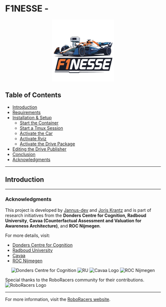 # F1NESSE - 

<p align="center">
  <img src="logo_clean.png" alt="RU" width="200"/>
</p>

## Table of Contents
- [Introduction](#introduction)
- [Requirements](#requirements)
- [Installation & Setup](#installation--setup)
  - [Start the Container](#start-the-container)
  - [Start a Tmux Session](#start-a-tmux-session)
  - [Activate the Car](#activate-the-car)
  - [Activate Rviz](#activate-rviz)
  - [Activate the Drive Package](#activate-the-drive-package)
- [Editing the Drive Publisher](#editing-the-drive-publisher)
- [Conclusion](#conclusion)
- [Acknowledgments](#acknowledgments)

---

## Introduction

---

### Acknowledgments
This project is developed by [Jannus-dev](https://github.com/Jannus-dev) and [Joris Krantz](https://github.com/Deedikjupijn) and is part of research initiatives from the **Donders Centre for Cognition, Radboud University**, **Cavaa (Counterfactual Assessment and Valuation for Awareness Architecture)**, and **ROC Nijmegen**.

For more details, visit:
- [Donders Centre for Cognition](https://www.ru.nl/donders/)
- [Radboud University](https://www.ru.nl/english/)
- [Cavaa](https://cavaa.eu/)
- [ROC Nijmegen](https://www.roc-nijmegen.nl/)
  
<p align="center">
  <img src="https://www.ru.nl/sites/default/files/styles/content_full/public/2022-10/logo-donders-institute.png.webp?itok=nkQy2JYH" alt="Donders Centre for Cognition" width="200"/>
  <img src="https://cdn.oneworld.nl/app/uploads/2020/06/Radboud-University-goed.png" alt="RU" width="200"/>
  <img src="https://cavaa.eu/files/cavaa/layout/images/logo.png" alt="Cavaa Logo" width="200"/>
  <img src="https://www.roc-nijmegen.nl/templates/perfecttemplate/images/logo-roc-nijmegen.svg?1701158368" alt="ROC Nijmegen" width="200"/>
</p>

Special thanks to the RoboRacers community for their contributions.
![RoboRacers Logo](https://roboracer.ai/logos/logo-white-vector-animated.svg) 

---
For more information, visit the [RoboRacers website](https://roboracers.org).

